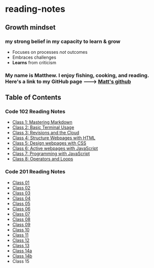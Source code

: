 # reading-notes

## Growth mindset

### my strong belief in my capacity to learn & grow

- Focuses on processes *not* outcomes
- Embraces challenges
- **Learns** from criticism

### My name is Matthew. I enjoy fishing, cooking, and reading. Here's a link to my GitHub page ---> [Matt's github](https://github.com/santorsm)

## Table of Contents

### Code 102 Reading Notes

- [Class 1: Mastering Markdown](class-01.md)
- [Class 2: Basic Terminal Usage](class-02.md)
- [Class 3: Revisions and the Cloud](class-03.md)
- [Class 4: Structure Webpages with HTML](class-04.md)
- [Class 5: Design webpages with CSS](class-05.md)
- [Class 6: Active webpages with JavaScript](class-06.md)
- [Class 7: Programming with JavaScript](class-07.md)
- [Class 8: Operators and Loops](class-08.md)

### Code 201 Reading Notes

- [Class 01](201-class-01.md)
- [Class 02](201-class-02.md)
- [Class 03](201-class-03.md)
- [Class 04](201-class-04.md)
- [Class 05](201-class-05.md)
- [Class 06](201-class-06.md)
- [Class 07](201-class-07.md)
- [Class 08](201-class-08.md)
- [Class 09](201-class-09.md)
- [Class 10](201-class-10.md)
- [Class 11](201-class-11.md)
- [Class 12](201-class-12.md)
- [Class 13](201-class-13.md)
- [Class 14a](201-class-14.md)
- [Class 14b](201-class-14b.md)
- Class 15
